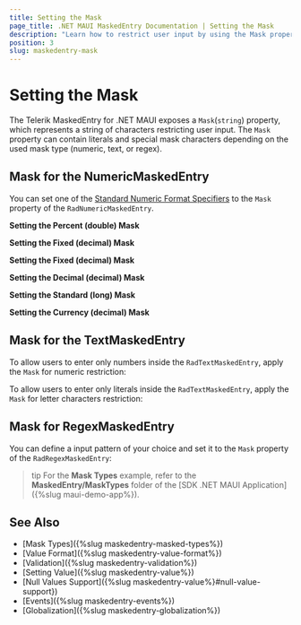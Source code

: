 ```yaml
---
title: Setting the Mask
page_title: .NET MAUI MaskedEntry Documentation | Setting the Mask
description: "Learn how to restrict user input by using the Mask property of the Telerik UI for .NET MAUI MaskedEntry."
position: 3
slug: maskedentry-mask
---
```


# Setting the Mask

The Telerik MaskedEntry for .NET MAUI exposes a `Mask`(`string`) property, which represents a string of characters restricting user input. The `Mask` property can contain literals and special mask characters depending on the used mask type (numeric, text, or regex).

## Mask for the NumericMaskedEntry

You can set one of the [Standard Numeric Format Specifiers](https://docs.microsoft.com/en-us/dotnet/standard/base-types/standard-numeric-format-strings#standard-format-specifiers) to the `Mask` property of the `RadNumericMaskedEntry`.

**Setting the Percent (double) Mask**

<snippet id='numericmaskedentry-mask-p-xaml' />

**Setting the Fixed (decimal) Mask**

<snippet id='numericmaskedentry-mask-f-xaml' />

**Setting the Fixed (decimal) Mask**

<snippet id='numericmaskedentry-mask-g-xaml' />

**Setting the Decimal (decimal) Mask**

<snippet id='numericmaskedentry-mask-n-xaml' />

**Setting the Standard (long) Mask**

<snippet id='numericmaskedentry-mask-d-xaml' />

**Setting the Currency (decimal) Mask**

<snippet id='numericmaskedentry-mask-c-xaml' />

## Mask for the TextMaskedEntry

To allow users to enter only numbers inside the `RadTextMaskedEntry`, apply the `Mask` for numeric restriction:

<snippet id='textmaskedentry-numbers-xaml' />

To allow users to enter only literals inside the `RadTextMaskedEntry`, apply the `Mask` for letter characters restriction:

<snippet id='textmaskedentry-mask-xaml' />

## Mask for RegexMaskedEntry

You can define a input pattern of your choice and set it to the `Mask` property of the `RadRegexMaskedEntry`:

<snippet id='regexmaskedentry-xaml' />

>tip For the **Mask Types** example, refer to the **MaskedEntry/MaskTypes** folder of the [SDK .NET MAUI Application]({%slug maui-demo-app%}).

## See Also

- [Mask Types]({%slug maskedentry-masked-types%})
- [Value Format]({%slug maskedentry-value-format%})
- [Validation]({%slug maskedentry-validation%})
- [Setting Value]({%slug maskedentry-value%})
- [Null Values Support]({%slug maskedentry-value%}#null-value-support})
- [Events]({%slug maskedentry-events%})
- [Globalization]({%slug maskedentry-globalization%})
